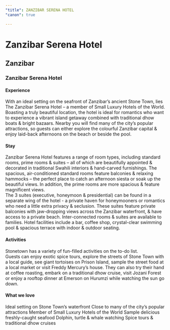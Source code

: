 ```yaml
---
"title": ZANZIBAR SERENA HOTEL
"canon": true

---
```


# Zanzibar Serena Hotel
## Zanzibar
### Zanzibar Serena Hotel

#### Experience
With an ideal setting on the seafront of Zanzibar’s ancient Stone Town, lies The Zanzibar Serena Hotel – a member of Small Luxury Hotels of the World.
Boasting a truly beautiful location, the hotel is ideal for romantics who want to experience a vibrant island getaway combined with traditional dhow boats &amp; bright bazaars.
Nearby you will find many of the city’s popular attractions, so guests can either explore the colourful Zanzibar capital &amp; enjoy laid-back afternoons on the beach or beside the pool.

#### Stay
Zanzibar Serena Hotel features a range of room types, including standard rooms, prime rooms &amp; suites – all of which are beautifully appointed &amp; decorated in traditional Swahili interiors &amp; hand-carved furnishings.
The spacious, air-conditioned standard rooms feature balconies &amp; relaxing hammocks – the perfect place to catch an afternoon siesta or soak up the beautiful views.  In addition, the prime rooms are more spacious &amp; feature magnificent views.  
The 3 suites (executive, honeymoon &amp; presidential) can be found in a separate wing of the hotel - a private haven for honeymooners or romantics who need a little extra privacy &amp; seclusion.  These suites feature private balconies with jaw-dropping views across the Zanzibar waterfront, &amp; have access to a private beach.  Inter-connected rooms &amp; suites are available to families.
Hotel facilities include a bar, coffee shop, crystal-clear swimming pool &amp; spacious terrace with indoor &amp; outdoor seating.

#### Activities
Stonetown has a variety of fun-filled activities on the to-do list.  
Guests can enjoy exotic spice tours, explore the streets of Stone Town with a local guide, see giant tortoises on Prison Island, sample the street food at a local market or visit Freddy Mercury’s house.
They can also try their hand at coffee roasting, embark on a traditional dhow cruise, visit Jozani Forest or enjoy a rooftop dinner at Emerson on Hurumzi while watching the sun go down.


#### What we love
Ideal setting on Stone Town’s waterfront
Close to many of the city’s popular attractions
Member of Small Luxury Hotels of the World
Sample delicious freshly-caught seafood
Dolphin, turtle &amp; whale watching
Spice tours &amp; traditional dhow cruises
